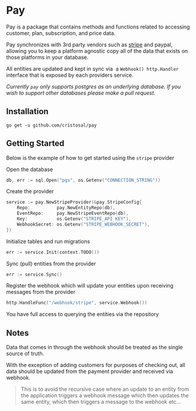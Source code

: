 # Pay

Pay is a package that contains methods and functions related to accessing customer, plan, subscription, and price data.

Pay synchronizes with 3rd party vendors such as [stripe](https://www.stripe.com) and paypal, allowing you to keep a platform agnostic copy all of the data that exists on those platforms in your database. 

All entities are updated and kept in sync via  a `Webhook() http.Handler` interface that is exposed by each providers service.

*Currently `pay` only supports postgres as an underlying database. If you wish to support other databases please make a pull request.*
## Installation

`go get -u github.com/cristosal/pay`

## Getting Started

Below is the example of how to get started using the `stripe` provider
 
Open the database
```go
db, err := sql.Open("pgx", os.Getenv("CONNECTION_STRING"))
```

Create the provider
```go
service := pay.NewStripeProvider(&pay.StripeConfig{
	Repo:          pay.NewEntityRepo(db),
	EventRepo:     pay.NewStripeEventRepo(db),
	Key:           os.Getenv("STRIPE_API_KEY"),
	WebhookSecret: os.Getenv("STRIPE_WEBHOOK_SECRET"),
})
```

Initialize tables and run migrations
```go
err := service.Init(context.TODO())
```

Sync (pull) entities from the provider
```go
err := service.Sync()
```

Register the webhook which will update your entities upon receiving messages from the provider
```go
http.HandleFunc("/webhook/stripe", service.Webhook())
```

You have full access to querying the entities via the repository
## Notes

Data that comes in through the webhook should be treated as the single source of truth. 

With the exception of adding customers for purposes of checking out, all data should be updated from the payment provider and received via webhook. 

>This is to avoid the recursive case where an update to an entity from the application triggers a webhook message which then updates the same entity, which then triggers a message to the webhook etc...

